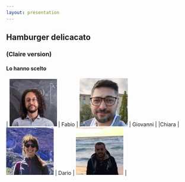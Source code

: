 ```yaml
---
layout: presentation
---
```


## Hamburger delicacato
### (Claire version)
#### Lo hanno scelto

| ![Fabio](./images/Fabio.jpg) | Fabio | ![Giovanni](./images/Giovanni.jpg) | Giovanni |
|Chiara | ![Chiara](./images/Chiara.jpg) | Dario | ![Dario](./images/Dario.jpg)  |
